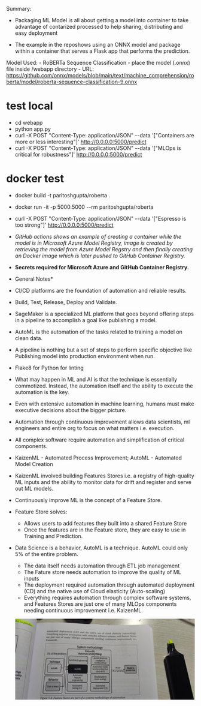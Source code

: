 Summary:

- Packaging ML Model is all about getting a model into container to take advantage of contarized processed to help sharing, distributing and easy deployment

- The example in the reposhows using an ONNX model and package within a container that serves a Flask app that performs the prediction.

Model Used:
    - RoBERTa Sequence Classification 
    - place the model (.onnx) file inside /webapp directory
    - URL: https://github.com/onnx/models/blob/main/text/machine_comprehension/roberta/model/roberta-sequence-classification-9.onnx

# test local
- cd webapp
- python app.py
- curl -X POST "Content-Type: application/JSON" --data '["Containers are more or less interesting"]' http://0.0.0.0:5000/predict
- curl -X POST "Content-Type: application/JSON" --data '["MLOps is critical for robustness"]' http://0.0.0.0:5000/predict

# docker test
- docker build -t paritoshgupta/roberta .
- docker run -it -p 5000:5000 --rm paritoshgupta/roberta
- curl -X POST "Content-Type: application/JSON" --data '["Espresso is too strong"]' http://0.0.0.0:5000/predict


- *GitHub actions shows an example of creating a container while the model is in Microsoft Azure Model Registry, image is created by retrieving the model from Azure Model Regstry and then finally creating an Docker image which is later pushed to GitHub Container Registry.*

- **Secrets required for Microsoft Azure and GitHub Container Registry.**

* General Notes*

- CI/CD platforms are the foundation of automation and reliable results.
- Build, Test, Release, Deploy and Validate.
- SageMaker is a specialized ML platform that goes beyond offering steps in a pipeline to accomplish a goal like publishing a model.
- AutoML is the automation of the tasks related to training a model on clean data.
- A pipeline is nothing but a set of steps to perform specific objective like Publishing model into production environment when run.
- Flake8  for Python for linting
- What may happen in ML and AI is that the technique is essentially commotized. Instead, the automation itself and the ability to execute the automation is the key. 
- Even with extensive automation in machine learning, humans must make executive decisions about the bigger picture. 
- Automation through continuous improvement allows data scientists, ml engineers and entire org to focus on what matters i.e. execution.
- All complex software require automation and simplification of critical components.
- KaizenML - Automated Process Improvement;  AutoML - Automated Model Creation
- KaizenML involved building Features Stores i.e. a registry of high-quality ML inputs and the ability to monitor data for drift and register and serve out ML models.
- Continuously improve ML is the concept of a Feature Store.
- Feature Store solves:
    - Allows users to add features they built into a shared Feature Store
    - Once the features are in the Feature store, they are easy to use in Training and Prediction.
- Data Science is a behavior, AutoML is a technique. AutoML could only 5% of the entire problem. 
    - The data itself needs automation through ETL job management
    - The Fature store needs automation to improve the quality of ML inputs
    - The deployment required automation through automated deployment (CD) and the native use of Cloud elasticity (Auto-scaling)
    - Everything requires automation through complex software systems, and Features Stores are just one of many MLOps components needing continuous improvement i.e. KaizenML.

    ![Screenshot](images/KaizenML.jpg)

